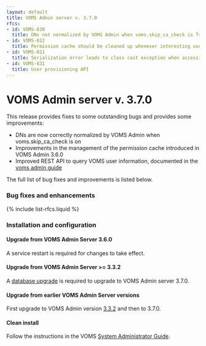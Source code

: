 ```yaml
---
layout: default
title: VOMS Admin server v. 3.7.0
rfcs:
- id: VOMS-830
  title: DNs not normalized by VOMS Admin when voms.skip_ca_check is True
- id: VOMS-812
  title: Permission cache should be cleaned up whenever interesting user related events are raised
- id: VOMS-811
  title: Serialization error leads to class cast exception when accessing user/group/role generic attributes from SOAP web service
- id: VOMS-831
  title: User provisioning API
---
```

# VOMS Admin server v. 3.7.0

This release provides fixes to some outstanding bugs and provides some improvements:

- DNs are now correctly normalized by VOMS Admin when voms.skip\_ca\_check is on
- Improvements in the management of the permission cache introduced in VOMS
  Admin 3.6.0
- Improved REST API to query VOMS user information, documented in the [voms admin guide][voms-admin-guide-api]

The full list of bug fixes and improvements is listed below.

### Bug fixes and enhancements

{% include list-rfcs.liquid %}

### Installation and configuration

#### Upgrade from VOMS Admin Server 3.6.0

A service restart is required for changes to take effect.

#### Upgrade from VOMS Admin Server >= 3.3.2 

A [database upgrade][db-upgrade] is required to upgrade to VOMS Admin server
3.7.0. 

#### Upgrade from earlier VOMS Admin Server versions

First upgrade to VOMS Admin version [3.3.2][voms-admin-332-rn] and then to 3.7.0.

#### Clean install

Follow the instructions in the VOMS [System Administrator Guide][sysadmin-guide].

[voms-website]: http://italiangrid.github.io/voms
[sysadmin-guide]:{{site.baseurl}}/documentation/sysadmin-guide/3.0.11
[voms-admin-guide-api]: {{site.baseurl}}/documentation/voms-admin-guide/3.7.0/api.html
[reconf]: {{site.baseurl}}/documentation/sysadmin-guide/3.0.11/#reconf
[db-upgrade]: {{site.baseurl}}/documentation/sysadmin-guide/3.0.11/#db-upgrade
[voms-admin-332-rn]: {{site.baseurl}}/release-notes/voms-admin-server/3.3.2
[VOMS-790]: https://issues.infn.it/jira/browse/VOMS-790
